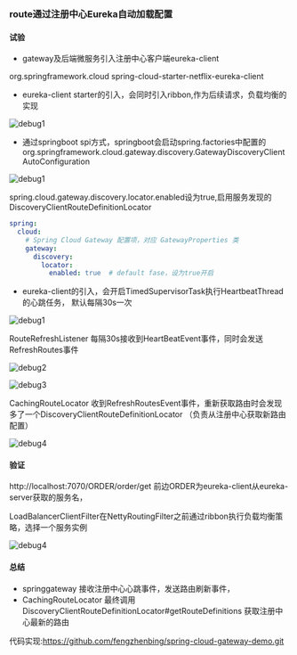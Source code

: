 ### route通过注册中心Eureka自动加载配置

#### 试验
* gateway及后端微服务引入注册中心客户端eureka-client
<!-- 引入 Spring Cloud Netflix Eureka Client 相关依赖，将 Eureka 作为注册中心的客户端，并实现对其的自动配置 -->
<dependency>
    <groupId>org.springframework.cloud</groupId>
    <artifactId>spring-cloud-starter-netflix-eureka-client</artifactId>
</dependency>

* eureka-client starter的引入，会同时引入ribbon,作为后续请求，负载均衡的实现

![debug1](https://uploader.shimo.im/f/MZx0gOPx4GKaj08R.png)

* 通过springboot spi方式，springboot会启动spring.factories中配置的org.springframework.cloud.gateway.discovery.GatewayDiscoveryClientAutoConfiguration
 
![debug1](https://uploader.shimo.im/f/ywmyLhtgCbT4WgGA.png)

spring.cloud.gateway.discovery.locator.enabled设为true,启用服务发现的DiscoveryClientRouteDefinitionLocator 
```yaml
spring:
  cloud:
    # Spring Cloud Gateway 配置项，对应 GatewayProperties 类
    gateway:
      discovery:
        locator:
          enabled: true  # default fase，设为true开启
```

* eureka-client的引入，会开启TimedSupervisorTask执行HeartbeatThread的心跳任务， 默认每隔30s一次

 ![debug1](https://uploader.shimo.im/f/x60sLVLfrLQmC36k.png)


RouteRefreshListener 每隔30s接收到HeartBeatEvent事件，同时会发送RefreshRoutes事件

 ![debug2](https://uploader.shimo.im/f/hdmlMCqefd5aWrq2.png)
 
  ![debug3](https://uploader.shimo.im/f/90UdYJQHrsyeRSaz.png)
 

CachingRouteLocator 收到RefreshRoutesEvent事件，重新获取路由时会发现多了一个DiscoveryClientRouteDefinitionLocator （负责从注册中心获取新路由配置）

  ![debug4](https://uploader.shimo.im/f/PmorG5ntQ7071SYS.png)

#### 验证
http://localhost:7070/ORDER/order/get 前边ORDER为eureka-client从eureka-server获取的服务名， 

LoadBalancerClientFilter在NettyRoutingFilter之前通过ribbon执行负载均衡策略，选择一个服务实例

 ![debug4](https://uploader.shimo.im/f/W8LzupCwO9equfTJ.png)

#### 总结
* springgateway 接收注册中心心跳事件，发送路由刷新事件，
* CachingRouteLocator 最终调用DiscoveryClientRouteDefinitionLocator#getRouteDefinitions 获取注册中心最新的路由

代码实现:https://github.com/fengzhenbing/spring-cloud-gateway-demo.git